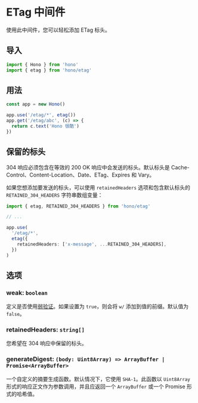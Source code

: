# ETag 中间件

使用此中间件，您可以轻松添加 ETag 标头。

## 导入

```ts
import { Hono } from 'hono'
import { etag } from 'hono/etag'
```

## 用法

```ts
const app = new Hono()

app.use('/etag/*', etag())
app.get('/etag/abc', (c) => {
  return c.text('Hono 很酷')
})
```

## 保留的标头

304 响应必须包含在等效的 200 OK 响应中会发送的标头。默认标头是 Cache-Control、Content-Location、Date、ETag、Expires 和 Vary。

如果您想添加要发送的标头，可以使用 `retainedHeaders` 选项和包含默认标头的 `RETAINED_304_HEADERS` 字符串数组变量：

```ts
import { etag, RETAINED_304_HEADERS } from 'hono/etag'

// ...

app.use(
  '/etag/*',
  etag({
    retainedHeaders: ['x-message', ...RETAINED_304_HEADERS],
  })
)
```

## 选项

### <Badge type="info" text="可选" /> weak: `boolean`

定义是否使用[弱验证](https://developer.mozilla.org/en-US/docs/Web/HTTP/Conditional_requests#weak_validation)。如果设置为 `true`，则会将 `w/` 添加到值的前缀。默认值为 `false`。

### <Badge type="info" text="可选" /> retainedHeaders: `string[]`

您希望在 304 响应中保留的标头。

### <Badge type="info" text="可选" /> generateDigest: `(body: Uint8Array) => ArrayBuffer | Promise<ArrayBuffer>`

一个自定义的摘要生成函数。默认情况下，它使用 `SHA-1`。此函数以 `Uint8Array` 形式的响应正文作为参数调用，并且应返回一个 `ArrayBuffer` 或一个 Promise 形式的哈希值。
